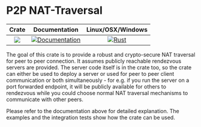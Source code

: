 # P2P NAT-Traversal

|Crate|Documentation|Linux/OSX/Windows|
|:---:|:-----------:|:----------------:|
| [![](http://meritbadge.herokuapp.com/p2p)](https://crates.io/crates/p2p) | [![Documentation](https://docs.rs/p2p/badge.svg)](https://docs.rs/p2p) | [![Rust](https://github.com/nblockchain/p2p/workflows/Rust/badge.svg)](https://github.com/nblockchain/p2p/workflows/Rust/badge.svg)


The goal of this crate is to provide a robust and crypto-secure NAT traversal for peer to peer connection. It assumes publicly reachable rendezvous servers are provided. The server code itself is in the crate too, so the crate can either be used to deploy a server or used for peer to peer client communication or both simultaneously - for e.g. if you run the server on a port forwarded endpoint, it will be publicly available for others to rendezvous while you could choose normal NAT traversal mechanisms to communicate with other peers.

Please refer to the documentation above for detailed explanation. The examples and the integration tests show how the crate can be used.
